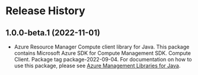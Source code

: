 # Release History

## 1.0.0-beta.1 (2022-11-01)

- Azure Resource Manager Compute client library for Java. This package contains Microsoft Azure SDK for Compute Management SDK. Compute Client. Package tag package-2022-09-04. For documentation on how to use this package, please see [Azure Management Libraries for Java](https://aka.ms/azsdk/java/mgmt).
